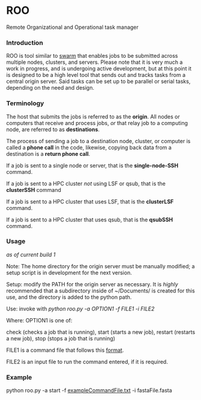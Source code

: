 # ROO
Remote Organizational and Operational task manager

### Introduction
ROO is tool similar to [swarm](https://hpc.nih.gov/apps/swarm.html) that enables jobs to be submitted across multiple nodes, clusters, and servers.  Please note that it is very much a work in progress, and is undergoing active development, but at this point it is designed to be a high level tool that sends out and tracks tasks from a central origin server.  Said tasks can be set up to be parallel or serial tasks, depending on the need and design.

### Terminology

The host that submits the jobs is referred to as the **origin**.  All nodes or computers that receive and process jobs, *or* that relay job to a computing node, are referred to as **destinations**.

The process of sending a job to a destination node, cluster, or computer is called a **phone call** in the code, likewise, copying back data from a destination is a **return phone call**.

If a job is sent to a single node or server, that is the **single-node-SSH** command.

If a job is sent to a HPC cluster *not* using LSF or qsub, that is the **clusterSSH** command

If a job is sent to a HPC cluster that uses LSF, that is the **clusterLSF** command.

If a job is sent to a HPC cluster that uses qsub, that is the **qsubSSH** command.

### Usage
*as of current build 1*

Note: The home directory for the origin server must be manually modified; a setup script is in development for the next version.

Setup: modify the PATH for the origin server as necessary.  It is *highly* recommended that a subdirectory inside of ~/Documents/ is created for this use, and the directory is added to the python path.

Use: invoke with *python roo.py -a OPTION1 -f FILE1 -i FILE2*

Where:
OPTION1 is one of: 

check (checks a job that is running), start (starts a new job), restart (restarts a new job), stop (stops a job that is running)

FILE1 is a command file that follows this [format](https://github.com/disulfidebond/ROO/blob/master/commandFileTemplate.txt).

FILE2 is an input file to run the command entered, if it is required.


### Example

python roo.py -a start -f [exampleCommandFile.txt](https://github.com/disulfidebond/ROO/blob/master/commandFileTemplateExample.txt) -i fastaFile.fasta

